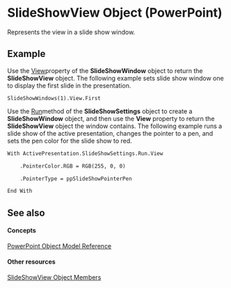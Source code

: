 
# SlideShowView Object (PowerPoint)

Represents the view in a slide show window.


## Example

Use the [View](ebf565af-fc90-ab1b-0e05-6dcb90a7c2d2.md)property of the  **SlideShowWindow** object to return the **SlideShowView** object. The following example sets slide show window one to display the first slide in the presentation.


```
SlideShowWindows(1).View.First
```

Use the [Run](497fae3b-b6a3-dc26-20d9-bdc8057ddc09.md)method of the  **SlideShowSettings** object to create a **SlideShowWindow** object, and then use the **View** property to return the **SlideShowView** object the window contains. The following example runs a slide show of the active presentation, changes the pointer to a pen, and sets the pen color for the slide show to red.




```vb
With ActivePresentation.SlideShowSettings.Run.View

    .PointerColor.RGB = RGB(255, 0, 0)

    .PointerType = ppSlideShowPointerPen

End With
```


## See also


#### Concepts


[PowerPoint Object Model Reference](00acd64a-5896-0459-39af-98df2849849e.md)
#### Other resources


[SlideShowView Object Members](fe2aacef-7324-4d07-55e9-0dffcdbb2a6c.md)
